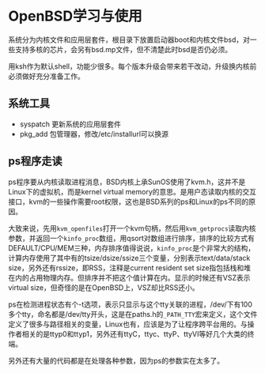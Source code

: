 # OpenBSD学习与使用

系统分为内核文件和应用层套件，根目录下放置启动器boot和内核文件bsd，对一些支持多核的芯片，会另有bsd.mp文件，但不清楚此时bsd是否仍必须。

用ksh作为默认shell，功能少很多。每个版本升级会带来若干改动，升级换内核前必须做好充分准备工作。

系统工具
--
* syspatch 更新系统的应用层套件
* pkg_add 包管理器，修改/etc/installurl可以换源

ps程序走读
--
ps程序要从内核读取进程消息，BSD内核上承SunOS使用了kvm.h，这并不是Linux下的虚拟机，而是kernel virtual memory的意思。是用户态读取内核的交互接口，kvm的一些操作需要root权限，这也是BSD系列的ps和Linux的ps不同的原因。

大致来说，先用`kvm_openfiles`打开一个kvm句柄，然后用`kvm_getprocs`读取内核参数，并返回一个`kinfo_proc`数组，用qsort对数组进行排序，排序的比较方式有DEFAULT/CPU/MEM三种，内存排序值得说说，`kinfo_proc`是个非常大的结构，计算内存使用了其中有的tsize/dsize/ssize三个变量，分别表示text/data/stack size，另外还有rssize，即RSS，注释是current resident set size指包括栈和堆在内的占用物理内存。但排序并不把这个值计算在内。显示的时候还有VSZ表示virtual size，但奇怪的是在OpenBSD上，VSZ却比RSS还小。

ps在检测进程状态有个-t选项，表示只显示与这个tty关联的进程，/dev/下有100多个tty，命名都是/dev/tty开头，这是在paths.h的`_PATH_TTY`宏来定义，这个文件定义了很多与路径相关的变量，Linux也有，应该是为了让程序跨平台用的。与操作者相关的是ttyp0和ttyp1，另外还有ttyC，ttyc、ttyP、ttyVI等好几个大类的终端。

另外还有大量的代码都是在处理各种参数，因为ps的参数实在太多了。